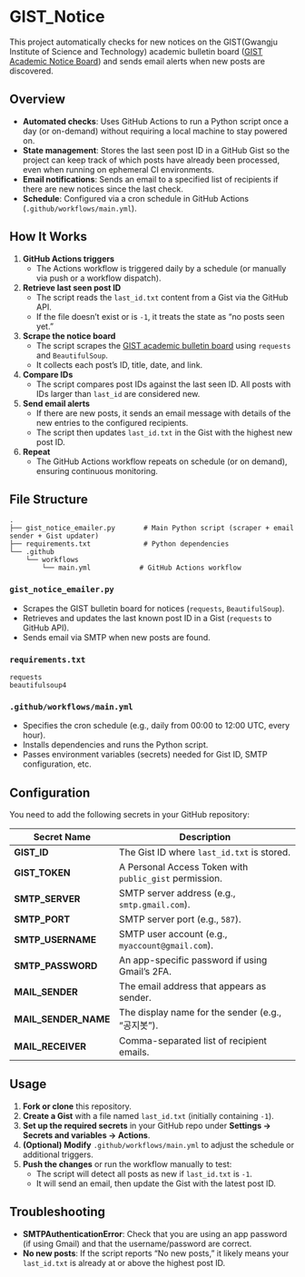 # GIST_Notice

This project automatically checks for new notices on the GIST(Gwangju Institute of Science and Technology) academic bulletin board ([GIST Academic Notice Board](https://www.gist.ac.kr/kr/html/sub05/050209.html?mode=L)) and sends email alerts when new posts are discovered.

## Overview

- **Automated checks**: Uses GitHub Actions to run a Python script once a day (or on-demand) without requiring a local machine to stay powered on.
- **State management**: Stores the last seen post ID in a GitHub Gist so the project can keep track of which posts have already been processed, even when running on ephemeral CI environments.
- **Email notifications**: Sends an email to a specified list of recipients if there are new notices since the last check.  
- **Schedule**: Configured via a cron schedule in GitHub Actions (`.github/workflows/main.yml`).
  
## How It Works

1. **GitHub Actions triggers**  
   - The Actions workflow is triggered daily by a schedule (or manually via push or a workflow dispatch). 
2. **Retrieve last seen post ID**  
   - The script reads the `last_id.txt` content from a Gist via the GitHub API.  
   - If the file doesn’t exist or is `-1`, it treats the state as “no posts seen yet.”
3. **Scrape the notice board**  
   - The script scrapes the [GIST academic bulletin board](https://www.gist.ac.kr/kr/html/sub05/050209.html?mode=L) using `requests` and `BeautifulSoup`.
   - It collects each post’s ID, title, date, and link.
4. **Compare IDs**  
   - The script compares post IDs against the last seen ID. All posts with IDs larger than `last_id` are considered new.
5. **Send email alerts**  
   - If there are new posts, it sends an email message with details of the new entries to the configured recipients.  
   - The script then updates `last_id.txt` in the Gist with the highest new post ID.
6. **Repeat**  
   - The GitHub Actions workflow repeats on schedule (or on demand), ensuring continuous monitoring.

## File Structure

```
.
├── gist_notice_emailer.py       # Main Python script (scraper + email sender + Gist updater)
├── requirements.txt             # Python dependencies
└── .github
    └── workflows
        └── main.yml            # GitHub Actions workflow
```

### `gist_notice_emailer.py`
- Scrapes the GIST bulletin board for notices (`requests`, `BeautifulSoup`).
- Retrieves and updates the last known post ID in a Gist (`requests` to GitHub API).
- Sends email via SMTP when new posts are found.

### `requirements.txt`
```
requests
beautifulsoup4
```

### `.github/workflows/main.yml`
- Specifies the cron schedule (e.g., daily from 00:00 to 12:00 UTC, every hour).
- Installs dependencies and runs the Python script.
- Passes environment variables (secrets) needed for Gist ID, SMTP configuration, etc.

## Configuration

You need to add the following secrets in your GitHub repository:

| Secret Name       | Description                                   |
|-------------------|-----------------------------------------------|
| **GIST_ID**       | The Gist ID where `last_id.txt` is stored.    |
| **GIST_TOKEN**    | A Personal Access Token with `public_gist` permission. |
| **SMTP_SERVER**   | SMTP server address (e.g., `smtp.gmail.com`). |
| **SMTP_PORT**     | SMTP server port (e.g., `587`).               |
| **SMTP_USERNAME** | SMTP user account (e.g., `myaccount@gmail.com`).  |
| **SMTP_PASSWORD** | An app-specific password if using Gmail’s 2FA. |
| **MAIL_SENDER**   | The email address that appears as sender.     |
| **MAIL_SENDER_NAME** | The display name for the sender (e.g., “공지봇”). |
| **MAIL_RECEIVER** | Comma-separated list of recipient emails.     |

## Usage

1. **Fork or clone** this repository.
2. **Create a Gist** with a file named `last_id.txt` (initially containing `-1`).
3. **Set up the required secrets** in your GitHub repo under **Settings → Secrets and variables → Actions**.
4. **(Optional) Modify** `.github/workflows/main.yml` to adjust the schedule or additional triggers.
5. **Push the changes** or run the workflow manually to test:
   - The script will detect all posts as new if `last_id.txt` is `-1`.
   - It will send an email, then update the Gist with the latest post ID.

## Troubleshooting

- **SMTPAuthenticationError**: Check that you are using an app password (if using Gmail) and that the username/password are correct.
- **No new posts**: If the script reports “No new posts,” it likely means your `last_id.txt` is already at or above the highest post ID.
